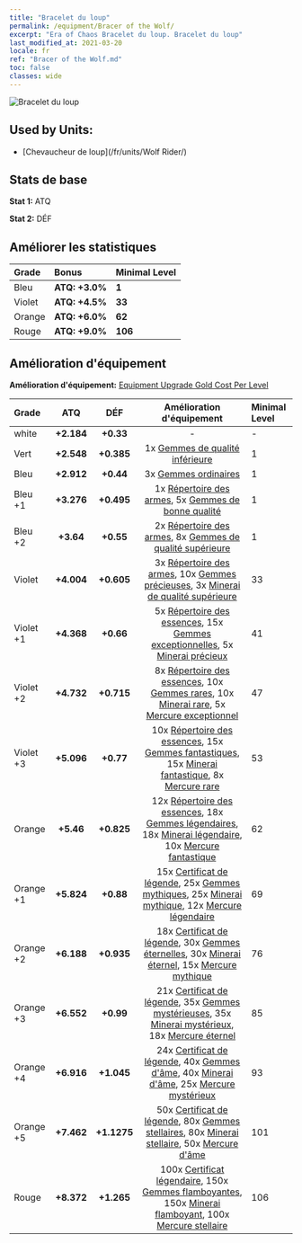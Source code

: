 ```yaml
---
title: "Bracelet du loup"
permalink: /equipment/Bracer of the Wolf/
excerpt: "Era of Chaos Bracelet du loup. Bracelet du loup"
last_modified_at: 2021-03-20
locale: fr
ref: "Bracer of the Wolf.md"
toc: false
classes: wide
---
```


  ![Bracelet du loup](/images/e/e_4023.png)

## Used by Units:

* [Chevaucheur de loup](/fr/units/Wolf Rider/) 


## Stats de base
 **Stat 1:** ATQ

 **Stat 2:** DÉF

## Améliorer les statistiques

  |     Grade    |   Bonus | Minimal Level | 
  |:-------------|:--------|:--------------| 
  | Bleu | **ATQ: +3.0%** | **1** | 
  | Violet | **ATQ: +4.5%** | **33** | 
  | Orange | **ATQ: +6.0%** | **62** | 
  | Rouge | **ATQ: +9.0%** | **106** | 


## Amélioration d'équipement
 **Amélioration d'équipement:** [Equipment Upgrade Gold Cost Per Level](/equipment/EquipmentUpgradeCostPerLevel/) 

  |          Grade      | ATQ | DÉF | Amélioration d'équipement | Minimal Level |
  |:--------------------|:---------:|:---------:|:----------------:|:--------------|
  | white | **+2.184** | **+0.33** | - | - |
  | Vert | **+2.548** | **+0.385** | 1x [Gemmes de qualité inférieure](/fr/Items/mat_4/) | 1 |
  | Bleu | **+2.912** | **+0.44** | 3x [Gemmes ordinaires](/fr/Items/mat_10/) | 1 |
  | Bleu +1 | **+3.276** | **+0.495** | 1x [Répertoire des armes](/fr/Items/mat_18/), 5x [Gemmes de bonne qualité](/fr/Items/mat_16/) | 1 |
  | Bleu +2 | **+3.64** | **+0.55** | 2x [Répertoire des armes](/fr/Items/mat_25/), 8x [Gemmes de qualité supérieure](/fr/Items/mat_23/) | 1 |
  | Violet | **+4.004** | **+0.605** | 3x [Répertoire des armes](/fr/Items/mat_32/), 10x [Gemmes précieuses](/fr/Items/mat_30/), 3x [Minerai de qualité supérieure](/fr/Items/mat_19/) | 33 |
  | Violet +1 | **+4.368** | **+0.66** | 5x [Répertoire des essences](/fr/Items/mat_39/), 15x [Gemmes exceptionnelles](/fr/Items/mat_37/), 5x [Minerai précieux](/fr/Items/mat_26/) | 41 |
  | Violet +2 | **+4.732** | **+0.715** | 8x [Répertoire des essences](/fr/Items/mat_46/), 10x [Gemmes rares](/fr/Items/mat_44/), 10x [Minerai rare](/fr/Items/mat_40/), 5x [Mercure exceptionnel](/fr/Items/mat_35/) | 47 |
  | Violet +3 | **+5.096** | **+0.77** | 10x [Répertoire des essences](/fr/Items/mat_53/), 15x [Gemmes fantastiques](/fr/Items/mat_51/), 15x [Minerai fantastique](/fr/Items/mat_47/), 8x [Mercure rare](/fr/Items/mat_42/) | 53 |
  | Orange | **+5.46** | **+0.825** | 12x [Répertoire des essences](/fr/Items/mat_60/), 18x [Gemmes légendaires](/fr/Items/mat_58/), 18x [Minerai légendaire](/fr/Items/mat_54/), 10x [Mercure fantastique](/fr/Items/mat_49/) | 62 |
  | Orange +1 | **+5.824** | **+0.88** | 15x [Certificat de légende](/fr/Items/mat_67/), 25x [Gemmes mythiques](/fr/Items/mat_65/), 25x [Minerai mythique](/fr/Items/mat_61/), 12x [Mercure légendaire](/fr/Items/mat_56/) | 69 |
  | Orange +2 | **+6.188** | **+0.935** | 18x [Certificat de légende](/fr/Items/mat_74/), 30x [Gemmes éternelles](/fr/Items/mat_72/), 30x [Minerai éternel](/fr/Items/mat_68/), 15x [Mercure mythique](/fr/Items/mat_63/) | 76 |
  | Orange +3 | **+6.552** | **+0.99** | 21x [Certificat de légende](/fr/Items/mat_81/), 35x [Gemmes mystérieuses](/fr/Items/mat_79/), 35x [Minerai mystérieux](/fr/Items/mat_75/), 18x [Mercure éternel](/fr/Items/mat_70/) | 85 |
  | Orange +4 | **+6.916** | **+1.045** | 24x [Certificat de légende](/fr/Items/mat_88/), 40x [Gemmes d'âme](/fr/Items/mat_86/), 40x [Minerai d'âme](/fr/Items/mat_82/), 25x [Mercure mystérieux](/fr/Items/mat_77/) | 93 |
  | Orange +5 | **+7.462** | **+1.1275** | 50x [Certificat de légende](/fr/Items/mat_95/), 80x [Gemmes stellaires](/fr/Items/mat_93/), 80x [Minerai stellaire](/fr/Items/mat_89/), 50x [Mercure d'âme](/fr/Items/mat_84/) | 101 |
  | Rouge | **+8.372** | **+1.265** | 100x [Certificat légendaire](/fr/Items/mat_102/), 150x [Gemmes flamboyantes](/fr/Items/mat_100/), 150x [Minerai flamboyant](/fr/Items/mat_96/), 100x [Mercure stellaire](/fr/Items/mat_91/) | 106 |

